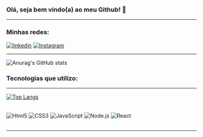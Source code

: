 ### Olá, seja bem vindo(a) ao meu Github! 👋

<div> <hr> </div>

### Minhas redes: 

[![linkedin](https://img.shields.io/badge/LinkedIn-0077B5?style=for-the-badge&logo=linkedin&logoColor=white)](https://www.linkedin.com/in/ingride-reis-020097226/)
[![Instagram](https://img.shields.io/badge/Instagram-E4405F?style=for-the-badge&logo=instagram&logoColor=white)](https://www.instagram.com/yuut_reis/)

<div> <hr> </div>

![Anurag's GitHub stats](https://github-readme-stats.vercel.app/api?username=Yuut-Reis&show_icons=true&theme=dark)

### Tecnologias que utilizo:
<div> <hr> </div>

[![Top Langs](https://github-readme-stats.vercel.app/api/top-langs/?username=Yuut-Reis&layout=compacttrue&theme=dark)](https://github.com/anuraghazra/github-readme-stats)

<div style="display: inline_block" ><br>
  <img align="center" alt="Html5" src="https://img.shields.io/badge/HTML5-E34F26?style=for-the-badge&logo=html5&logoColor=white" > 
  <img align="center" alt="CSS3" src="https://img.shields.io/badge/CSS3-1572B6?style=for-the-badge&logo=css3&logoColor=white" >
  <img align="center" alt="JavaScript" src="https://img.shields.io/badge/JavaScript-F7DF1E?style=for-the-badge&logo=javascript&logoColor=black" >
  <img align="center" alt="Node.js" src="https://img.shields.io/badge/Node.js-43853D?style=for-the-badge&logo=node.js&logoColor=white" >
  <img align="center" alt="React" src="https://img.shields.io/badge/React-20232A?style=for-the-badge&logo=react&logoColor=61DAFB" >
  <img align="center" alt="" src="" >
  <img align="center" alt="" src="" >	
  <br>
  <br>
</div> 





<div> <hr> </div>
